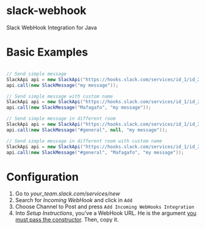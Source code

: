 slack-webhook
=============

Slack WebHook Integration for Java

# Basic Examples

```java

// Send simple message
SlackApi api = new SlackApi("https://hooks.slack.com/services/id_1/id_2/token");
api.call(new SlackMessage("my message"));

// Send simple message with custom name
SlackApi api = new SlackApi("https://hooks.slack.com/services/id_1/id_2/token");
api.call(new SlackMessage("Mafagafo", "my message"));

// Send simple message in different room
SlackApi api = new SlackApi("https://hooks.slack.com/services/id_1/id_2/token");
api.call(new SlackMessage("#general", null, "my message"));

// Send simple message in different room with custom name
SlackApi api = new SlackApi("https://hooks.slack.com/services/id_1/id_2/token");
api.call(new SlackMessage("#general", "Mafagafo", "my message"));

```

# Configuration

1. Go to *your_team.slack.com/services/new*
2. Search for *Incoming WebHook* and click in `Add`
3. Choose Channel to Post and press `Add Incoming WebHooks Integration`
4. Into *Setup Instructions*, you've a WebHook URL. He is the argument [you must pass the constructor](/src/main/java/net/gpedro/integrations/slack/SlackApi.java#L18). Then, copy it.
